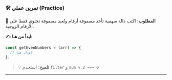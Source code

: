 ### 🛠️ تمرين عملي (Practice)

🧩 **المطلوب:**
اكتب دالة سهمية تأخذ مصفوفة أرقام وتُعيد مصفوفة تحتوي فقط على الأرقام الزوجية.

✍️ **ابدأ من هنا:**
```javascript
const getEvenNumbers = (arr) => {
  // كودك هنا
};
```
> 💡 **تلميح:** استخدم `filter` و `num % 2 === 0`

---
